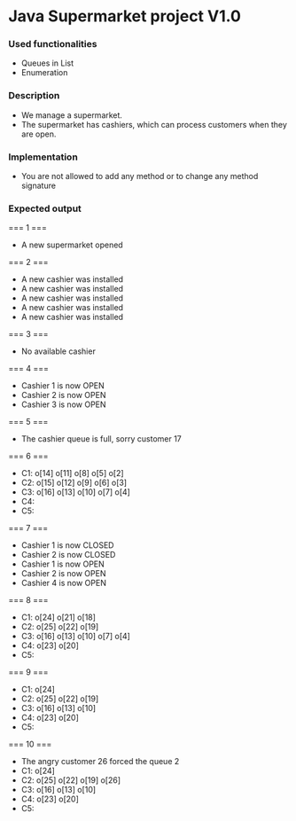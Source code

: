 # Java Supermarket project V1.0

### Used functionalities

- Queues in List
- Enumeration

### Description
- We manage a supermarket.
- The supermarket has cashiers, which can process customers when they are open.

### Implementation
- You are not allowed to add any method or to change any method signature

### Expected output
=== 1 ===
- A new supermarket opened

=== 2 ===
- A new cashier was installed
- A new cashier was installed
- A new cashier was installed
- A new cashier was installed
- A new cashier was installed

=== 3 ===
- No available cashier

=== 4 ===
- Cashier 1 is now OPEN
- Cashier 2 is now OPEN
- Cashier 3 is now OPEN

=== 5 ===
- The cashier queue is full, sorry customer 17

=== 6 ===
- C1: o[14] o[11] o[8] o[5] o[2]
- C2: o[15] o[12] o[9] o[6] o[3]
- C3: o[16] o[13] o[10] o[7] o[4]
- C4:
- C5:


=== 7 ===
- Cashier 1 is now CLOSED
- Cashier 2 is now CLOSED
- Cashier 1 is now OPEN
- Cashier 2 is now OPEN
- Cashier 4 is now OPEN

=== 8 ===
- C1: o[24] o[21] o[18]
- C2: o[25] o[22] o[19]
- C3: o[16] o[13] o[10] o[7] o[4]
- C4: o[23] o[20]
- C5:


=== 9 ===
- C1: o[24]
- C2: o[25] o[22] o[19]
- C3: o[16] o[13] o[10]
- C4: o[23] o[20]
- C5:


=== 10 ===
- The angry customer 26 forced the queue 2
- C1: o[24]
- C2: o[25] o[22] o[19] o[26]
- C3: o[16] o[13] o[10]
- C4: o[23] o[20]
- C5: 